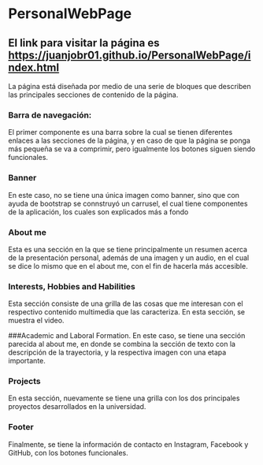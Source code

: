 # PersonalWebPage

## El link para visitar la página es https://juanjobr01.github.io/PersonalWebPage/index.html

La página está diseñada por medio de una serie de bloques que describen las principales secciones de contenido de la página. 

### Barra de navegación:
El primer componente es una barra sobre la cual se tienen diferentes enlaces a las secciones de la página, y en caso de que la página se ponga más pequeña se va a comprimir, pero igualmente los botones siguen siendo funcionales. 

### Banner
En este caso, no se tiene una única imagen como banner, sino que con ayuda de bootstrap se connstruyó un carrusel, el cual tiene componentes de la aplicación, los cuales son explicados más a fondo

### About me
Esta es una sección en la que se tiene principalmente un resumen acerca de la presentación personal, además de una imagen y un audio, en el cual se dice lo mismo que en el about me, con el fin de hacerla más accesible. 

### Interests, Hobbies and Habilities
Esta sección consiste de una grilla de las cosas que me interesan con el respectivo contenido multimedia que las caracteriza. En esta sección, se muestra el video. 

###Academic and Laboral Formation. 
En este caso, se tiene una sección parecida al about me, en donde se combina la sección de texto con la descripción de la trayectoria, y la respectiva imagen con una etapa importante. 

### Projects
En esta sección, nuevamente se tiene una grilla con los dos principales proyectos desarrollados en la universidad.

### Footer
Finalmente, se tiene la información de contacto en Instagram, Facebook y GitHub, con los botones funcionales. 
